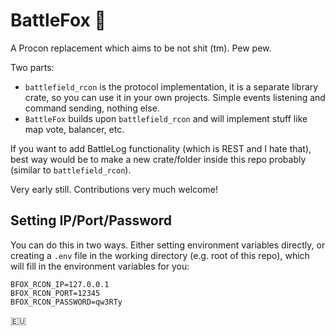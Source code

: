 # BattleFox 🦊

A Procon replacement which aims to be not shit (tm). Pew pew.

Two parts:
- `battlefield_rcon` is the protocol implementation, it is a separate library crate, so you can use it in your own projects. Simple events listening and command sending, nothing else.
- `BattleFox` builds upon `battlefield_rcon` and will implement stuff like map vote, balancer, etc.

If you want to add BattleLog functionality (which is REST and I hate that), best way would be to make a new crate/folder inside this repo probably (similar to `battlefield_rcon`).

Very early still. Contributions very much welcome!

## Setting IP/Port/Password
You can do this in two ways.
Either setting environment variables directly, or creating a `.env` file in the working directory (e.g. root of this repo), which will fill in the environment variables for you:
```
BFOX_RCON_IP=127.0.0.1
BFOX_RCON_PORT=12345
BFOX_RCON_PASSWORD=qw3RTy
```

🇪🇺